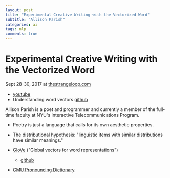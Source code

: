 ```yaml
---
layout: post
title: "Experimental Creative Writing with the Vectorized Word"
subtitle: "Allison Parish"
categories: ai
tags: nlp
comments: true
---
```

# Experimental Creative Writing with the Vectorized Word
 Sept 28-30, 2017 at [thestrangeloop.com](https://thestrangeloop.com)
 
* [youtube](https://www.youtube.com/watch?v=L3D0JEA1Jdc)
* Understanding word vectors [github](https://gist.github.com/aparrish/2f562e3737544cf29aaf1af30362f469)

Allison Parish is a poet and programmer and currently a member of the full-time faculty
 at NYU's Interactive Telecommunications Program.

* Poetry is just a language that calls for its own aesthetic properties.

* The distributional hypothesis:
"linguistic items with similar distributions have similar meanings."

* [GloVe](https://nlp.stanford.edu/projects/glove/) ("Global vectors for word representations")
  * [github](https://github.com/stanfordnlp/GloVe)
* [CMU Pronouncing Dictionary](http://www.speech.cs.cmu.edu/cgi-bin/cmudict)
